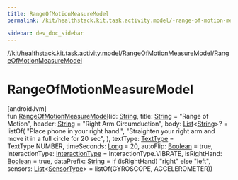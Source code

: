 ```yaml
---
title: RangeOfMotionMeasureModel
permalink: /kit/healthstack.kit.task.activity.model/-range-of-motion-measure-model/-range-of-motion-measure-model.html

sidebar: dev_doc_sidebar
---
```

//[kit](../../../kit.html)/[healthstack.kit.task.activity.model](../index.html)/[RangeOfMotionMeasureModel](index.html)/[RangeOfMotionMeasureModel](-range-of-motion-measure-model.html)



# RangeOfMotionMeasureModel



[androidJvm]\
fun [RangeOfMotionMeasureModel](-range-of-motion-measure-model.html)(id: [String](https://kotlinlang.org/api/latest/jvm/stdlib/kotlin/-string/index.html), title: [String](https://kotlinlang.org/api/latest/jvm/stdlib/kotlin/-string/index.html) = &quot;Range of Motion&quot;, header: [String](https://kotlinlang.org/api/latest/jvm/stdlib/kotlin/-string/index.html) = &quot;Right Arm Circumduction&quot;, body: [List](https://kotlinlang.org/api/latest/jvm/stdlib/kotlin.collections/-list/index.html)&lt;[String](https://kotlinlang.org/api/latest/jvm/stdlib/kotlin/-string/index.html)&gt;? = listOf(
        &quot;Place phone in your right hand.&quot;,
        &quot;Straighten your right arm and move it in a full circle for 20 sec&quot;,
    ), textType: [TextType](../../healthstack.kit.ui/-text-type/index.html) = TextType.NUMBER, timeSeconds: [Long](https://kotlinlang.org/api/latest/jvm/stdlib/kotlin/-long/index.html) = 20, autoFlip: [Boolean](https://kotlinlang.org/api/latest/jvm/stdlib/kotlin/-boolean/index.html) = true, interactionType: [InteractionType](../../healthstack.kit.ui.util/-interaction-type/index.html) = InteractionType.VIBRATE, isRightHand: [Boolean](https://kotlinlang.org/api/latest/jvm/stdlib/kotlin/-boolean/index.html) = true, dataPrefix: [String](https://kotlinlang.org/api/latest/jvm/stdlib/kotlin/-string/index.html) = if (isRightHand) &quot;right&quot; else &quot;left&quot;, sensors: [List](https://kotlinlang.org/api/latest/jvm/stdlib/kotlin.collections/-list/index.html)&lt;[SensorType](../../healthstack.kit.sensor/-sensor-type/index.html)&gt; = listOf(GYROSCOPE, ACCELEROMETER))




